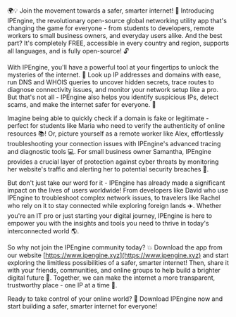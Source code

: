 🌍️💡️ Join the movement towards a safer, smarter internet! 🚀️ Introducing IPEngine, the revolutionary open-source global networking utility app that's changing the game for everyone - from students to developers, remote workers to small business owners, and everyday users alike. And the best part? It's completely FREE, accessible in every country and region, supports all languages, and is fully open-source! 🔓️

With IPEngine, you'll have a powerful tool at your fingertips to unlock the mysteries of the internet. 🤔️ Look up IP addresses and domains with ease, run DNS and WHOIS queries to uncover hidden secrets, trace routes to diagnose connectivity issues, and monitor your network setup like a pro. But that's not all - IPEngine also helps you identify suspicious IPs, detect scams, and make the internet safer for everyone. 💯️

Imagine being able to quickly check if a domain is fake or legitimate - perfect for students like Maria who need to verify the authenticity of online resources 📚️! Or, picture yourself as a remote worker like Alex, effortlessly troubleshooting your connection issues with IPEngine's advanced tracing and diagnostic tools 💻️. For small business owner Samantha, IPEngine provides a crucial layer of protection against cyber threats by monitoring her website's traffic and alerting her to potential security breaches 🚨️.

But don't just take our word for it - IPEngine has already made a significant impact on the lives of users worldwide! From developers like David who use IPEngine to troubleshoot complex network issues, to travelers like Rachel who rely on it to stay connected while exploring foreign lands ✈️. Whether you're an IT pro or just starting your digital journey, IPEngine is here to empower you with the insights and tools you need to thrive in today's interconnected world 🌎.

So why not join the IPEngine community today? 💥 Download the app from our website [https://www.ipengine.xyz](https://www.ipengine.xyz) and start exploring the limitless possibilities of a safer, smarter internet! Then, share it with your friends, communities, and online groups to help build a brighter digital future 🌟. Together, we can make the internet a more transparent, trustworthy place - one IP at a time 🔗️.

Ready to take control of your online world? 💪️ Download IPEngine now and start building a safer, smarter internet for everyone!